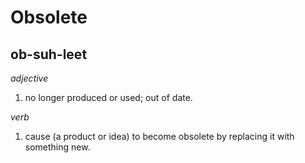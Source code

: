 # Obsolete

## ob-suh-leet

_adjective_

1. no longer produced or used; out of date.

_verb_

1. cause (a product or idea) to become obsolete by replacing it with something new.
